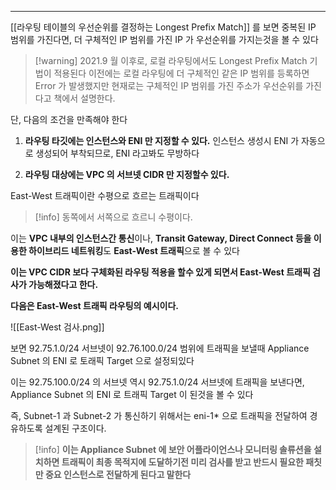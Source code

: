 
---

[[라우팅 테이블의 우선순위를 결정하는 Longest Prefix Match]] 를 보면 중복된 IP 범위를 가진다면, 더 구체적인 IP 범위를 가진 IP 가 우선순위를 가지는것을 볼 수 있다

>[!warning] 2021.9 월 이후로, 로컬 라우팅에서도 Longest Prefix Match 기법이 적용된다
> 이전에는 로컬 라우팅에 더 구체적인 같은 IP 범위를 등록하면 Error 가 발생했지만 현재로는 구체적인 IP 범위를 가진 주소가 우선순위를 가진다고 책에서 설명한다.

단, 다음의 조건을 만족해야 한다

1. **라우팅 타깃에는 인스턴스와 ENI 만 지정할 수 있다.**
	인스턴스 생성시 ENI 가 자동으로 생성되어 부착되므로, ENI 라고봐도 무방하다

2. **라우팅 대상에는 VPC 의 서브넷 CIDR 만 지정할수 있다.**

East-West 트래픽이란 수평으로 흐르는 트래픽이다

>[!info] 동쪽에서 서쪽으로 흐르니 수평이다.

이는 **VPC 내부의 인스턴스간 통신**이나, **Transit Gateway, Direct Connect 등을 이용한 하이브리드 네트워킹**도 **East-West 트래픽**으로 볼 수 있다

**이는 VPC CIDR 보다 구체화된 라우팅 적용을 할수 있게 되면서 East-West 트래픽 검사가 가능해졌다고 한다.**


**다음은 East-West 트래픽 라우팅의 예시이다.**

![[East-West 검사.png]]

보면 92.75.1.0/24 서브넷이 92.76.100.0/24 범위에 트래픽을 보낼때 Appliance Subnet 의 ENI 로 토래픽 Target 으로 설정되있다

이는 92.75.100.0/24 의 서브넷 역시 92.75.1.0/24 서브넷에 트래픽을 보낸다면, Appliance Subnet 의 ENI 로 트래픽 Target 이 된것을 볼 수 있다

즉, Subnet-1 과 Subnet-2 가 통신하기 위해서는 eni-1* 으로 트래픽을 전달하여 경유하도록 설계된 구조이다.

>[!info]
>**이는 Appliance Subnet 에 보안 어플라이언스나 모니터링 솔류션을 설치하면 트래픽이 최종 목적지에 도달하기전 미리 검사를 받고 반드시 필요한 패칫만 중요 인스턴스로 전달하게 된다고 말한다**
